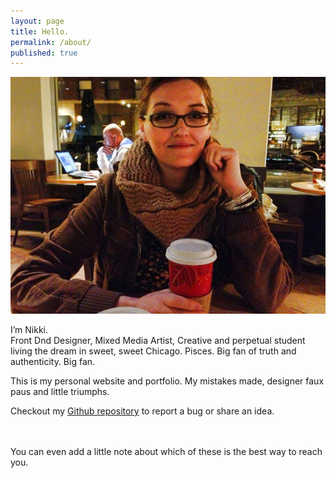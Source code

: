 ```yaml
---
layout: page
title: Hello.
permalink: /about/
published: true
---
```

<img class="col one" src="/img/nikki_pic.jpg">


I’m Nikki.<br>
Front Dnd Designer, Mixed Media Artist, Creative and perpetual student living the dream in sweet, sweet Chicago. Pisces. Big fan of truth and authenticity. Big fan.

This is my personal website and portfolio. My mistakes made, designer faux paus and little triumphs.

Checkout my <a href="https://github.com/nikolspencer/nikolspencer.github.io">Github repository</a> to report a bug or share an idea.

<!--- Thanks to the following:

/BASSCSS
Jekyll
Refills
Type Scale
-->


<br/>
<br/>
<span class="contacticon center">
	<a href="mailto:nikolspencer@gmail.com"><i class="fa fa-envelope"></i></a>
	<a href="https://github.com/nikolspencer" target="_blank"><i class="fa fa-github-square"></i></a>
	<a href="https://www.linkedin.com/nikolspencer" target="_blank"><i class="fa fa-linkedin-square"></i></a>
	<a href="http://instagram.com/nikolspencer" target="_blank"><i class="fa fa-instagram"></i></a>
	<a href="https://twitter.com/nikolspencer" target="_blank"><i class="fa fa-twitter-square"></i></a>
</span>

<div class="col three caption">
	You can even add a little note about which of these is the best way to reach you.
</div>
